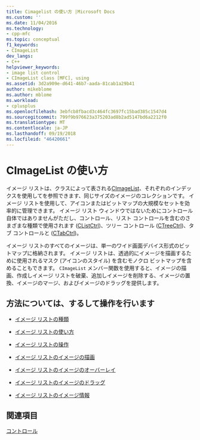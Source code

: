 ```yaml
---
title: Cimagelist の使い方 |Microsoft Docs
ms.custom: ''
ms.date: 11/04/2016
ms.technology:
- cpp-mfc
ms.topic: conceptual
f1_keywords:
- CImageList
dev_langs:
- C++
helpviewer_keywords:
- image list control
- CImageList class [MFC], using
ms.assetid: 3d2a909e-d641-46b7-aada-81cab1a29b41
author: mikeblome
ms.author: mblome
ms.workload:
- cplusplus
ms.openlocfilehash: 3ebfcb8fbacd3c464fc3697fc15bad385c1547d4
ms.sourcegitcommit: 799f9b976623a375203ad8b2ad5147bd6a2212f0
ms.translationtype: MT
ms.contentlocale: ja-JP
ms.lasthandoff: 09/19/2018
ms.locfileid: "46420661"
---
```

# <a name="using-cimagelist"></a>CImageList の使い方

イメージ リストは、クラスによって表される[CImageList](../mfc/reference/cimagelist-class.md)、それぞれのインデックスを使用してを参照できます、同じサイズのイメージのコレクションです。 イメージ リストを使用して、アイコンまたはビットマップの大規模なセットを効率的に管理できます。 イメージ リスト ウィンドウではないためにコントロール自体ではありませんがただし、コントロール、リスト コントロールを含むのさまざまな種類で使用されます ([CListCtrl](../mfc/reference/clistctrl-class.md))、ツリー コントロール ([CTreeCtrl](../mfc/reference/ctreectrl-class.md))、タブ コントロールと ([CTabCtrl](../mfc/reference/ctabctrl-class.md))。

イメージ リストのすべてのイメージは、単一のワイド画面デバイス形式のビットマップに格納されます。 イメージ リストは、透過的にイメージを描画するために使用されるマスク (アイコンのスタイル) を含むモノクロ ビットマップを含めることもできます。 `CImageList` メンバー関数を使用すると、イメージの描画、作成しイメージ リストを破棄、追加しイメージを削除する、イメージの置換、イメージのマージ、およびイメージのドラッグを提供します。

## <a name="what-do-you-want-to-know-more-about"></a>方法については、するして操作を行います

- [イメージ リストの種類](../mfc/types-of-image-lists.md)

- [イメージ リストの使い方](../mfc/using-an-image-list.md)

- [イメージ リストの操作](../mfc/manipulating-image-lists.md)

- [イメージ リストのイメージの描画](../mfc/drawing-images-from-an-image-list.md)

- [イメージ リストのイメージのオーバーレイ](../mfc/image-overlays-in-image-lists.md)

- [イメージ リストのイメージのドラッグ](../mfc/dragging-images-from-an-image-list.md)

- [イメージ リストのイメージ情報](../mfc/image-information-in-image-lists.md)

## <a name="see-also"></a>関連項目

[コントロール](../mfc/controls-mfc.md)

